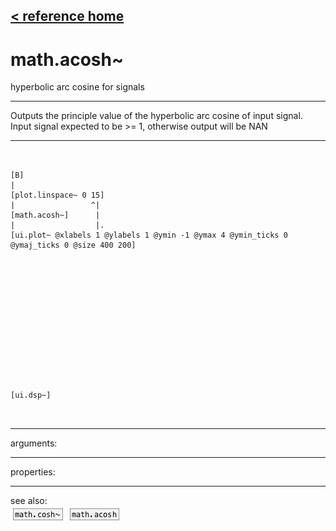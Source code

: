[< reference home](ceammc_lib.html)
---

# math.acosh~


hyperbolic arc cosine for signals

---

Outputs the principle value of the hyperbolic arc cosine of input signal. Input
            signal expected to be &gt;= 1, otherwise output will be NAN<br>


---


```


[B]
|
[plot.linspace~ 0 15]
|                 ^|
[math.acosh~]      |
|                  |.
[ui.plot~ @xlabels 1 @ylabels 1 @ymin -1 @ymax 4 @ymin_ticks 0 @ymaj_ticks 0 @size 400 200]














[ui.dsp~]

            
```

---
arguments:


---
properties:


---
see also:<br>
[![math.cosh~](img/object_math.cosh~.png)](math.cosh~.html)
[![math.acosh](img/object_math.acosh.png)](math.acosh.html)
